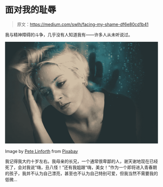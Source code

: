 # 面对我的耻辱

> 原文：<https://medium.com/swlh/facing-my-shame-df6e80cd1b41>

我与精神障碍的斗争，几乎没有人知道我有——许多人从未听说过。

![](img/b1f311447d75f2d3c2d9f039eb941201.png)

Image by [Pete Linforth](https://pixabay.com/users/TheDigitalArtist-202249/?utm_source=link-attribution&amp;utm_medium=referral&amp;utm_campaign=image&amp;utm_content=3351794) from [Pixabay](https://pixabay.com/?utm_source=link-attribution&amp;utm_medium=referral&amp;utm_campaign=image&amp;utm_content=3351794)

我记得我大约十岁左右。我母亲的长兄，一个通常很卑鄙的人，谢天谢地现在已经死了，会对我说“嗨，丑八怪！”还有我姐跟“嗨，美女！”作为一个即将进入青春期的孩子，我并不认为自己漂亮，甚至也不认为自己特别可爱，但我当然不需要我的低微…